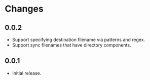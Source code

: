 Changes
=======

0.0.2
-----
- Support specifying destination filename via patterns and regex.
- Support sync filenames that have directory components.

0.0.1
-----

- Initial release.
